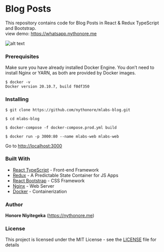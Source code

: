 # Blog Posts

This repository contains code for Blog Posts in React & Redux TypeScript and Bootstrap.\
view demo: https://whatsapp.nythonore.me

![alt text](https://nythonore.me/work/whatsapp.png)

### Prerequisites

Make sure you have already installed Docker Engine. You don’t need to install Nginx or YARN, as both are provided by Docker images.

```
$ docker -v
Docker version 20.10.7, build f0df350
```

### Installing

```
$ git clone https://github.com/nythonore/mlabs-blog.git
```

```
$ cd mlabs-blog
```

```
$ docker-compose -f docker-compose.prod.yml build
```

```
$ docker run -p 3000:80 --name mlabs-web mlabs-web
```

Go to [http://localhost:3000](http://localhost:3000)

### Built With

- [React TypeScript](https://www.typescriptlang.org/) - Front-end Framework
- [Redux](https://redux.js.org/) - A Predictable State Container for JS Apps
- [React Bootstrap](https://react-bootstrap.github.io/) - CSS Framework
- [Nginx](https://nginx.org/en/) - Web Server
- [Docker](https://www.docker.com/) - Containerization

### Author

**Honore Niyitegeka** (https://nythonore.me)

### License

This project is licensed under the MIT License - see the [LICENSE](LICENSE) file for details
